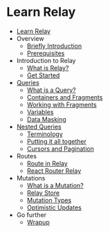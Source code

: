 Learn Relay
=============

* [Learn Relay](overview/cover.md)
* Overview
  * [Briefly Introduction](overview/intro.md)
  * [Prerequisites](overview/prerequisites.md)
* Introduction to Relay
  * [What is Relay?](introduction/what-is-relay.md)
  * [Get Started](introduction/get-started.md)
* [Queries](queries/queries.md)
  * [What is a Query?](queries/what-is-a-query.md)
  * [Containers and Fragments](queries/containers-fragments.md)
  * [Working with Fragments](queries/working-with-fragments.md)
  * [Variables](queries/variables.md)
  * [Data Masking](queries/data-masking.md)
* [Nested Queries](nested-queries/nested-queries.md)
  * [Terminology](nested-queries/terminology.md)
  * [Putting it all together](nested-queries/putting-it-all-together.md)
  * [Cursors and Pagination](nested-queries/cursors-pagination.md)
* Routes
  * [Route in Relay](routes/route-in-relay.md)
  * [React Router Relay](routes/react-router-relay.md)
* Mutations
  * [What is a Mutation?](mutations/what-is-a-mutation.md)
  * [Relay Store](mutations/relay-store.md)
  * [Mutation Types](mutations/mutation-types.md)
  * [Optimistic Updates](mutations/optimistic-updates.md)
* Go further
  * [Wrapup](go-further/wrapup.md)
